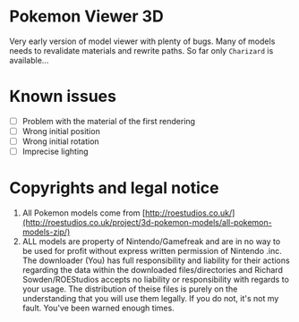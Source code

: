 # Pokemon Viewer 3D

Very early version of model viewer with plenty of bugs.
Many of models needs to revalidate materials and rewrite paths.
So far only `Charizard` is available...

# Known issues

- [ ] Problem with the material of the first rendering
- [ ] Wrong initial position
- [ ] Wrong initial rotation
- [ ] Imprecise lighting

# Copyrights and legal notice

1. All Pokemon models come from [http://roestudios.co.uk/](http://roestudios.co.uk/project/3d-pokemon-models/all-pokemon-models-zip/)
2. ALL models are property of Nintendo/Gamefreak and are in no way to be used for profit without express written permission of Nintendo .inc. The downloader (You) has full responsibility and liability for their actions regarding the data within the downloaded files/directories and Richard Sowden/ROEStudios accepts no liability or responsibility with regards to your usage.
The distribution of theise files is purely on the understanding that you will use them legally. If you do not, it's not my fault. You've been warned enough times.
